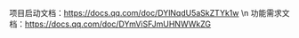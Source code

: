 项目启动文档：https://docs.qq.com/doc/DYlNqdU5aSkZTYk1w
\n
功能需求文档：https://docs.qq.com/doc/DYmViSFJmUHNWWkZG
